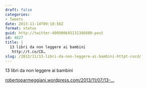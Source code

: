 ```yaml
---
draft: false
categories:
- Tweets
date: 2013-11-14T09:18:56Z
format: status
guid: http://twitter-400900645131386880-post
id: 4827
title: |
  13 libri da non leggere ai bambini
   http://t.co/CD…
slug: /2013/11/13-libri-da-non-leggere-ai-bambini-httpt-cocd/
---
```


13 libri da non leggere ai bambini
   
[robertoparmeggiani.wordpress.com/2013/11/07/13-…](http://robertoparmeggiani.wordpress.com/2013/11/07/13-libri-da-non-leggere-ai-bambini/)